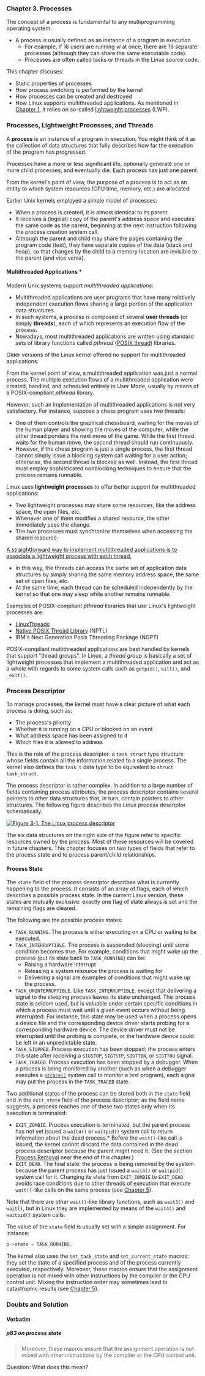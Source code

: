 ### **Chapter 3. Processes**

The concept of a process is fundamental to any multiprogramming operating system.

* A process is usually defined as an instance of a program in execution
    * For example, if 16 users are running *vi* at once, there are 16 separate processes (although they can share the same executable code).
    * Processes are often called tasks or threads in the Linux source code.

This chapter discuses:

* Static properties of processes
* How process switching is performed by the kernel
* How processes can be created and destroyed
* How Linux supports multithreaded applications. As mentioned in [Chapter 1](ch1.md), it relies on so-called [lightweight processes](https://en.wikipedia.org/wiki/Light-weight_process) (LWP).

### Processes, Lightweight Processes, and Threads

A **process** is an instance of a program in execution. You might think of it as the collection of data structures that fully describes how far the execution of the program has progressed.

Processes have a more or less significant life, optionally generate one or more child processes, and eventually die. Each process has just one parent.

From the kernel's point of view, the purpose of a process is to act as an entity to which system resources (CPU time, memory, etc.) are allocated.

Earlier Unix kernels employed a simple model of processes:

* When a process is created, it is almost identical to its parent.
* It receives a (logical) copy of the parent's address space and executes the same code as the parent, beginning at the next instruction following the process creation system call.
* Although the parent and child may share the pages containing the program code (text), they have separate copies of the data (stack and heap), so that changes by the child to a memory location are invisible to the parent (and vice versa).

#### Multithreaded Applications *

Modern Unix systems support *multithreaded applications*:

* Multithreaded applications are user programs that have many relatively independent execution flows sharing a large portion of the application data structures.
* In such systems, a process is composed of several **user threads** (or simply **threads**), each of which represents an execution flow of the process.
* Nowadays, most multithreaded applications are written using standard sets of library functions called *pthread* ([POSIX thread](https://en.wikipedia.org/wiki/POSIX_Threads)) libraries.

Older versions of the Linux kernel offered no support for multithreaded applications.

From the kernel point of view, a multithreaded application was just a normal process. The multiple execution flows of a multithreaded application were created, handled, and scheduled entirely in User Mode, usually by means of a POSIX-compliant *pthread* library.

However, such an implementation of multithreaded applications is not very satisfactory.  For instance, suppose a chess program uses two threads:

* One of them controls the graphical chessboard, waiting for the moves of the human player and showing the moves of the computer, while the other thread ponders the next move of the game. While the first thread waits for the human move, the second thread should run continuously.
* However, if the chess program is just a single process, the first thread cannot simply issue a blocking system call waiting for a user action; otherwise, the second thread is blocked as well. Instead, the first thread must employ sophisticated nonblocking techniques to ensure that the process remains runnable.

Linux uses **lightweight processes** to offer better support for multithreaded applications:

* Two lightweight processes may share some resources, like the address space, the open files, etc.
* Whenever one of them modifies a shared resource, the other immediately sees the change.
* The two processes must synchronize themselves when accessing the shared resource.

<u>A straightforward way to implement multithreaded applications is to associate a lightweight process with each thread.</u>

* In this way, the threads can access the same set of application data structures by simply sharing the same memory address space, the same set of open files, etc.
* At the same time, each thread can be scheduled independently by the kernel so that one may sleep while another remains runnable.

Examples of POSIX-compliant *pthread* libraries that use Linux's lightweight processes are:

* [LinuxThreads](https://en.wikipedia.org/wiki/LinuxThreads)
* [Native POSIX Thread Library](https://en.wikipedia.org/wiki/Native_POSIX_Thread_Library) (NPTL)
* IBM's Next Generation Posix Threading Package (NGPT)

POSIX-compliant multithreaded applications are best handled by kernels that support "thread groups". In Linux, a *thread group* is basically a set of lightweight processes that implement a multithreaded application and act as a whole with regards to some system calls such as `getpid()`, `kill()`, and `_exit()`.

### Process Descriptor

To manage processes, the kernel must have a clear picture of what each process is doing, such as:

* The process's priority
* Whether it is running on a CPU or blocked on an event
* What address space has been assigned to it
* Which files it is allowed to address

This is the role of the process descriptor: a `task_struct` type structure whose fields contain all the information related to a single process. The kernel also defines the `task_t` data type to be equivalent to `struct task_struct`.

The process descriptor is rather complex. In addition to a large number of fields containing process attributes, the process descriptor contains several pointers to other data structures that, in turn, contain pointers to other structures. The following figure describes the Linux process descriptor schematically.

[![Figure 3-1. The Linux process descriptor](figure_3-1_600.png)](figure_3-1.png "Figure 3-1. The Linux process descriptor")

The six data structures on the right side of the figure refer to specific resources owned by the process. Most of these resources will be covered in future chapters. This chapter focuses on two types of fields that refer to the process state and to process parent/child relationships.

#### Process State

The `state` field of the process descriptor describes what is currently happening to the process. It consists of an array of flags, each of which describes a possible process state. In the current Linux version, these states are mutually exclusive: exactly one flag of state always is set and the remaining flags are cleared.

The following are the possible process states:

* `TASK_RUNNING`. The process is either executing on a CPU or waiting to be executed.
* `TASK_INTERRUPTIBLE`. The process is suspended (sleeping) until some condition becomes true. For example, conditions that might wake up the process (put its state back to `TASK_RUNNING`) can be:
    * Raising a hardware interrupt
    * Releasing a system resource the process is waiting for
    * Delivering a signal are examples of conditions that might wake up the process.
* `TASK_UNINTERRUPTIBLE`. Like `TASK_INTERRUPTIBLE`, except that delivering a signal to the sleeping process leaves its state unchanged. This process state is seldom used, but is valuable under certain specific conditions in which a process must wait until a given event occurs without being interrupted. For instance, this state may be used when a process opens a device file and the corresponding device driver starts probing for a corresponding hardware device. The device driver must not be interrupted until the probing is complete, or the hardware device could be left in an unpredictable state.
* `TASK_STOPPED`. Process execution has been stopped; the process enters this state after receiving a `SIGSTOP`, `SIGTSTP`, `SIGTTIN`, or `SIGTTOU` signal.
* `TASK_TRACED`. Process execution has been stopped by a debugger. When a process is being monitored by another (such as when a debugger executes a [`ptrace()`](http://man7.org/linux/man-pages/man2/ptrace.2.html) system call to monitor a test program), each signal may put the process in the `TASK_TRACED` state.

Two additional states of the process can be stored both in the `state` field and in the `exit_state` field of the process descriptor; as the field name suggests, a process reaches one of these two states only when its execution is terminated:

* `EXIT_ZOMBIE`. Process execution is terminated, but the parent process has not yet issued a `wait4()` or `waitpid()` system call to return information about the dead process.* Before the `wait()`-like call is issued, the kernel cannot discard the data contained in the dead process descriptor because the parent might need it. (See the section [Process Removal](#process-removal) near the end of this chapter.)
* `EXIT_DEAD`. The final state: the process is being removed by the system because the parent process has just issued a `wait4()` or `waitpid()` system call for it. Changing its state from `EXIT_ZOMBIE` to `EXIT_DEAD` avoids race conditions due to other threads of execution that execute `wait()`-like calls on the same process (see [Chapter 5](ch5.md)).

Note that there are other `wait()`-like library functions, such as `wait3()` and `wait()`, but in Linux they are implemented by means of the `wait4()` and `waitpid()` system calls.

The value of the `state` field is usually set with a simple assignment. For instance:

```c
p->state = TASK_RUNNING;
```

The kernel also uses the `set_task_state` and `set_current_state` macros: they set the state of a specified process and of the process currently executed, respectively. Moreover, these macros ensure that the assignment operation is not mixed with other instructions by the compiler or the CPU control unit. Mixing the instruction order may sometimes lead to catastrophic results (see [Chapter 5](ch5.md)).

### Doubts and Solution

#### Verbatim

##### **p83 on process state**

> Moreover, these macros ensure that the assignment operation is not mixed with other instructions by the compiler or the CPU control unit.

<span class="text-danger">Question</span>: What does this mean?
